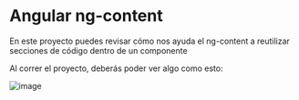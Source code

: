 # Angular ng-content

En este proyecto puedes revisar cómo nos ayuda el ng-content a reutilizar secciones de código dentro de un componente

Al correr el proyecto, deberás poder ver algo como esto:

![image](https://user-images.githubusercontent.com/37455311/194673465-878a24b8-5e7d-432a-876c-9763e051e3a9.png)
